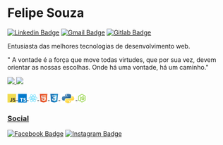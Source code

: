 # Felipe Souza 


[![Linkedin Badge](https://img.shields.io/badge/-Felipe%20Souza-434C5E?style=flat-square&logo=Linkedin&logoColor=white&link=https://www.linkedin.com/in/felipesouzadev/)](https://www.linkedin.com/in/felipesouzadev/) 
[![Gmail Badge](https://img.shields.io/badge/-felipesouz4dev@gmail.com-434C5E?style=flat-square&logo=Gmail&logoColor=white&link=mailto:felipesouz4dev@gmail.com)](mailto:diego.schell.f@gmail.com)
[![Gitlab Badge](https://img.shields.io/badge/-@felipesouz4dev-434C5E?style=flat-square&logo=Gitlab&logoColor=white&link=https://gitlab.com/felipesouz4dev)](https://gitlab.com/felipesouz4dev)

Entusiasta das melhores tecnologias de desenvolvimento web.

" A vontade é a força que move todas virtudes, que por sua vez, devem orientar as nossas escolhas. Onde há uma vontade, há um caminho."

 <div>
  <a href="https://github.com/felipesouz4dev">
  <img height="180em" src="https://github-readme-stats.vercel.app/api?username=felipesouz4dev&show_icons=true&theme=nord&include_all_commits=true&count_private=true"/>
  <img height="180em" src="https://github-readme-stats.vercel.app/api/top-langs/?username=felipesouz4dev&layout=compact&langs_count=7&theme=nord"/>
</div>
<div style="display: inline_block"><br>
  <img align="center" alt="Fe-Js" height="20" width="20" src="https://raw.githubusercontent.com/devicons/devicon/master/icons/javascript/javascript-original.svg">
  <img align="center" alt="Fe-Ts" height="20" width="20" src="https://raw.githubusercontent.com/devicons/devicon/master/icons/typescript/typescript-original.svg">
  <img align="center" alt="Fe-React" height="20" width="20" src="https://raw.githubusercontent.com/devicons/devicon/master/icons/react/react-original.svg">
  <img align="center" alt="Fe-HTML" height="20" width="20" src="https://raw.githubusercontent.com/devicons/devicon/master/icons/html5/html5-original.svg">
  <img align="center" alt="Fe-CSS" height="20" width="20" src="https://raw.githubusercontent.com/devicons/devicon/master/icons/css3/css3-original.svg">
  <img align="center" alt="Fe-Python" height="25" width="35" src="https://raw.githubusercontent.com/devicons/devicon/master/icons/python/python-original.svg">
  <img align="center" alt="Fe-CSS" height="20" width="20" src="https://raw.githubusercontent.com/devicons/devicon/master/icons/nodejs/nodejs-original.svg">
</div>

### Social

[![Facebook Badge](https://img.shields.io/badge/-@felipesouzadev-434C5E?style=flat-square&logo=Facebook&logoColor=white&link=https://www.facebook.com/felipesouzadev/)](https://www.facebook.com/felipesouzadev/)
[![Instagram Badge](https://img.shields.io/badge/-@felipesouzadev-434C5E?style=flat-square&logo=Instagram&logoColor=white&link=https://www.instagram.com/felipesouzadev/)](https://www.instagram.com/felipesouzadev/)
